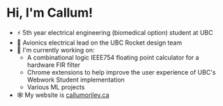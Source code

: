 # Hi, I'm Callum!

- ⚡ 5th year electrical engineering (biomedical option) student at UBC
- 🚀 Avionics electrical lead on the UBC Rocket design team
- 🔭 I'm currently working on:
  - A combinational logic IEEE754 floating point calculator for a hardware FIR filter
  - Chrome extensions to help improve the user experience of UBC's Webwork Student implementation
  - Various ML projects
- 🕸 My website is [callumoriley.ca](https://callumoriley.ca)

